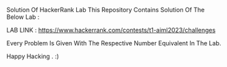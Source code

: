 Solution Of HackerRank Lab This Repository Contains Solution Of The Below Lab :

LAB LINK : https://www.hackerrank.com/contests/t1-aiml2023/challenges

Every Problem Is Given With The Respective Number Equivalent In The Lab.

Happy Hacking . :)
